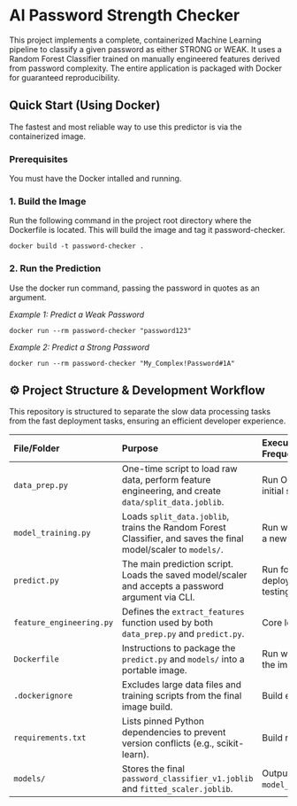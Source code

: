 # AI Password Strength Checker
This project implements a complete, containerized Machine Learning pipeline to classify a given password as either STRONG or WEAK. It uses a Random Forest Classifier trained on manually engineered features derived from password complexity.
The entire application is packaged with Docker for guaranteed reproducibility.

## Quick Start (Using Docker)
The fastest and most reliable way to use this predictor is via the containerized image.
### Prerequisites
You must have the Docker intalled and running.

### 1. Build the Image
Run the following command in the project root directory where the Dockerfile is located. This will build the image and tag it password-checker.

```
docker build -t password-checker .
```

### 2. Run the Prediction
Use the docker run command, passing the password in quotes as an argument.

*Example 1: Predict a Weak Password*
```
docker run --rm password-checker "password123"
```

*Example 2: Predict a Strong Password*
```
docker run --rm password-checker "My_Complex!Password#1A"
```

## ⚙️ Project Structure & Development Workflow

This repository is structured to separate the slow data processing tasks from the fast deployment tasks, ensuring an efficient developer experience.

| File/Folder | Purpose | Execution Frequency |
| :--- | :--- | :--- |
| `data_prep.py` | One-time script to load raw data, perform feature engineering, and create `data/split_data.joblib`. | Run Once (on initial setup). |
| `model_training.py` | Loads `split_data.joblib`, trains the Random Forest Classifier, and saves the final model/scaler to `models/`. | Run when training a new model. |
| `predict.py` | The main prediction script. Loads the saved model/scaler and accepts a password argument via CLI. | Run for deployment or testing. |
| `feature_engineering.py` | Defines the `extract_features` function used by both `data_prep.py` and `predict.py`. | Core logic. |
| `Dockerfile` | Instructions to package the `predict.py` and `models/` into a portable image. | Run when building the image. |
| `.dockerignore` | Excludes large data files and training scripts from the final image build. | Build efficiency. |
| `requirements.txt` | Lists pinned Python dependencies to prevent version conflicts (e.g., scikit-learn). | Build reliability. |
| `models/` | Stores the final `password_classifier_v1.joblib` and `fitted_scaler.joblib`. | Output of `model_training.py`. |
